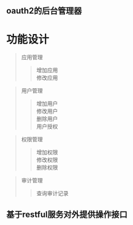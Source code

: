 oauth2的后台管理器
----  

功能设计
====  
> 应用管理
> > 增加应用  
> > 修改应用  

> 用户管理  
> > 增加用户  
> > 修改用户  
> > 删除用户  
> > 用户授权  

> 权限管理  
> > 增加权限  
> > 修改权限  
> > 删除权限  

> 审计管理  
> > 查询审计记录  

基于restful服务对外提供操作接口  
----  

